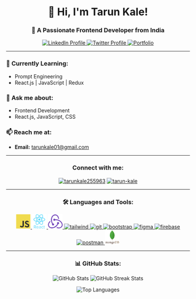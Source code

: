 <h1 align="center">👋 Hi, I'm Tarun Kale!</h1>
<h3 align="center">🚀 A Passionate Frontend Developer from India</h3>

<p align="center">
  <a href="https://www.linkedin.com/in/webdev-tarunkale" target="_blank">
    <img src="https://img.shields.io/badge/LinkedIn-tarun--kale-blue?style=for-the-badge&logo=linkedin" alt="LinkedIn Profile">
  </a>
  <a href="https://twitter.com/tarunkale255963" target="_blank">
    <img src="https://img.shields.io/badge/Twitter-tarunkale-blue?style=for-the-badge&logo=twitter" alt="Twitter Profile">
  </a>
  <a href="https://tarunkumarkale.github.io/PortFolio" target="_blank">
    <img src="https://img.shields.io/badge/Portfolio-Explore-brightgreen?style=for-the-badge&logo=web" alt="Portfolio">
  </a>
</p>

---

### 🌱 **Currently Learning:**
- Prompt Engineering
- React.js | JavaScript | Redux

### 💬 **Ask me about:**
- Frontend Development
- React.js, JavaScript, CSS

### 📫 **Reach me at:**
- **Email:** [tarunkale01@gmail.com](mailto:tarunkale01@gmail.com)

---

<h3 align="center">Connect with me:</h3>
<p align="center">
  <a href="https://twitter.com/tarunkale255963" target="blank"><img align="center" src="https://raw.githubusercontent.com/rahuldkjain/github-profile-readme-generator/master/src/images/icons/Social/twitter.svg" alt="tarunkale255963" height="30" width="40" /></a>
  <a href="https://www.linkedin.com/in/webdev-tarunkale" target="blank"><img align="center" src="https://raw.githubusercontent.com/rahuldkjain/github-profile-readme-generator/master/src/images/icons/Social/linked-in-alt.svg" alt="tarun-kale" height="30" width="40" /></a>
</p>

---

<h3 align="center">🛠️ Languages and Tools:</h3>
<p align="center">
  <a href="https://developer.mozilla.org/en-US/docs/Web/JavaScript" target="_blank" rel="noreferrer"> <img src="https://raw.githubusercontent.com/devicons/devicon/master/icons/javascript/javascript-original.svg" alt="javascript" width="40" height="40"/> </a>
  <a href="https://reactjs.org/" target="_blank" rel="noreferrer"> <img src="https://raw.githubusercontent.com/devicons/devicon/master/icons/react/react-original-wordmark.svg" alt="react" width="40" height="40"/> </a>
  <a href="https://redux.js.org" target="_blank" rel="noreferrer"> <img src="https://raw.githubusercontent.com/devicons/devicon/master/icons/redux/redux-original.svg" alt="redux" width="40" height="40"/> </a>
  <a href="https://tailwindcss.com/" target="_blank" rel="noreferrer"> <img src="https://www.vectorlogo.zone/logos/tailwindcss/tailwindcss-icon.svg" alt="tailwind" width="40" height="40"/> </a>
  <a href="https://git-scm.com/" target="_blank" rel="noreferrer"> <img src="https://www.vectorlogo.zone/logos/git-scm/git-scm-icon.svg" alt="git" width="40" height="40"/> </a>
  <a href="https://getbootstrap.com" target="_blank" rel="noreferrer"> <img src="https://uxwing.com/wp-content/themes/uxwing/download/brands-and-social-media/bootstrap-5-logo-icon.svg" alt="bootstrap" width="40" height="40"/> </a>
  <a href="https://www.figma.com/" target="_blank" rel="noreferrer"> <img src="https://www.vectorlogo.zone/logos/figma/figma-icon.svg" alt="figma" width="40" height="40"/> </a>
  <a href="https://firebase.google.com/" target="_blank" rel="noreferrer"> <img src="https://www.vectorlogo.zone/logos/firebase/firebase-icon.svg" alt="firebase" width="40" height="40"/> </a>
  <a href="https://postman.com" target="_blank" rel="noreferrer"> <img src="https://www.vectorlogo.zone/logos/getpostman/getpostman-icon.svg" alt="postman" width="40" height="40"/> </a>
  <a href="https://www.mongodb.com/" target="_blank" rel="noreferrer"> <img src="https://raw.githubusercontent.com/devicons/devicon/master/icons/mongodb/mongodb-original-wordmark.svg" alt="mongodb" width="40" height="40"/> </a>
</p>

---

<h3 align="center">📊 GitHub Stats:</h3>
<p align="center">
  <img src="https://github-readme-stats.vercel.app/api?username=tarunkumarkale&show_icons=true&theme=radical" alt="GitHub Stats" />
  <img src="https://github-readme-streak-stats.herokuapp.com/?user=tarunkumarkale&theme=radical" alt="GitHub Streak Stats" />
</p>

<p align="center">
  <img src="https://github-readme-stats.vercel.app/api/top-langs?username=tarunkumarkale&show_icons=true&theme=radical&layout=compact" alt="Top Languages" />
</p>
